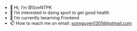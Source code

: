 - 👋 Hi, I’m @SonNTPK
- 👀 I’m interested in doing sport to get good health
- 🌱 I’m currently leearning Frontend
- 📫 How to reach me on email: sonnguyen1301@hotmail.com 

<!---
SonNTPK/SonNTPK is a ✨ special ✨ repository because its `README.md` (this file) appears on your GitHub profile.
You can click the Preview link to take a look at your changes.
--->
